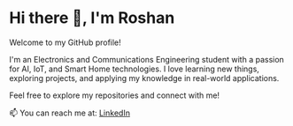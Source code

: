 # Hi there 👋, I'm Roshan

Welcome to my GitHub profile!  

I'm an Electronics and Communications Engineering student with a passion for AI, IoT, and Smart Home technologies. I love learning new things, exploring projects, and applying my knowledge in real-world applications.

Feel free to explore my repositories and connect with me!

📫 You can reach me at: [LinkedIn](www.linkedin.com/in/roshan-mostafa-)
